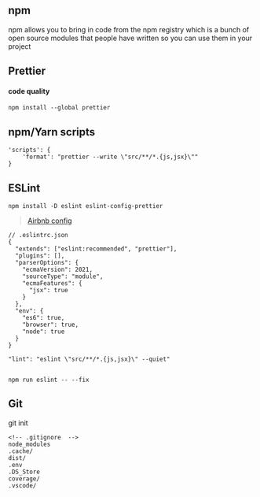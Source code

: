 ## npm

npm allows you to bring in code from the npm registry which is a bunch of open source modules that people have written so you can use them in your project

## Prettier

#### code quality

```
npm install --global prettier
```

## npm/Yarn scripts

```
'scripts': {
    'format': "prettier --write \"src/**/*.{js,jsx}\""
}
```

## ESLint

```
npm install -D eslint eslint-config-prettier
```

> [Airbnb config](https://github.com/airbnb/javascript)

```
// .eslintrc.json
{
  "extends": ["eslint:recommended", "prettier"],
  "plugins": [],
  "parserOptions": {
    "ecmaVersion": 2021,
    "sourceType": "module",
    "ecmaFeatures": {
      "jsx": true
    }
  },
  "env": {
    "es6": true,
    "browser": true,
    "node": true
  }
}

```

```
"lint": "eslint \"src/**/*.{js,jsx}\" --quiet"


npm run eslint -- --fix
```

## Git

git init

```
<!-- .gitignore  -->
node_modules
.cache/
dist/
.env
.DS_Store
coverage/
.vscode/
```
